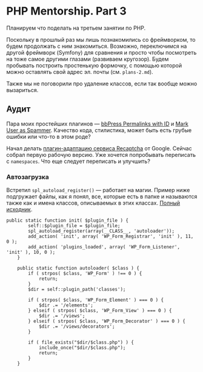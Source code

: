 # PHP Mentorship. Part 3

Планируем что поделать на третьем занятии по PHP.

Поскольку в прошлый раз мы лишь познакомились со фреймворком, то будем продолжать с ним знакомиться. Возможно, переключимся на другой фреймворк (Symfony) для сравнения и просто чтобы посмотреть на тоже самое другими глазами (развиваем кругозор). Будем пробывать построить простенькую формочку, с помощью которой можно оставлять свой адрес эл. почты (см. `plans-2.md`).

Также мы не поговорили про удаление классов, если так вообще можно вызариться.

## Аудит

Пара моих простейших плагинов — [bbPress Permalinks with ID](https://github.com/korobochkin/bbpress-permalinks-with-id/blob/master/plugin/plugin.php) и [Mark User as Spammer](https://github.com/korobochkin/mark-user-as-spammer/blob/master/plugin/plugin.php). Качество кода, стилистика, может быть есть грубые ошибки или что-то в этом роде?

Начал делать [плагин-адаптацию сервиса Recaptcha](https://github.com/korobochkin/reCAPTCHA-Lightweight-Adaptation/tree/master/plugin) от Google. Сейчас собрал первую рабочую версию. Уже хочется попробывать переписать с `namespaces`. Что еще следует переписать и улучшить?

### Автозагрузка

Встретил `spl_autoload_register()` — работает на магии. Пример ниже подгружает файлы, как я понял, все, которые есть в папке и называются также как и имена классов, описываемых в этих классах. [Полный исходник](https://github.com/jbrinley/wp-forms/blob/master/classes/WP_Form_Plugin.php#L45).

```
public static function init( $plugin_file ) {
		self::$plugin_file = $plugin_file;
		spl_autoload_register(array(__CLASS__, 'autoloader'));
		add_action( 'init', array( 'WP_Form_Registrar', 'init' ), 11, 0 );
		add_action( 'plugins_loaded', array( 'WP_Form_Listener', 'init' ), 10, 0 );
	}

	public static function autoloader( $class ) {
		if ( strpos( $class, 'WP_Form' ) !== 0 ) {
			return;
		}
		$dir = self::plugin_path('classes');

		if ( strpos( $class, 'WP_Form_Element' ) === 0 ) {
			$dir .= '/elements';
		} elseif ( strpos( $class, 'WP_Form_View' ) === 0 ) {
			$dir .= '/views';
		} elseif ( strpos( $class, 'WP_Form_Decorator' ) === 0 ) {
			$dir .= '/views/decorators';
		}

		if ( file_exists("$dir/$class.php") ) {
			include_once("$dir/$class.php");
			return;
		}
	}
  ```
